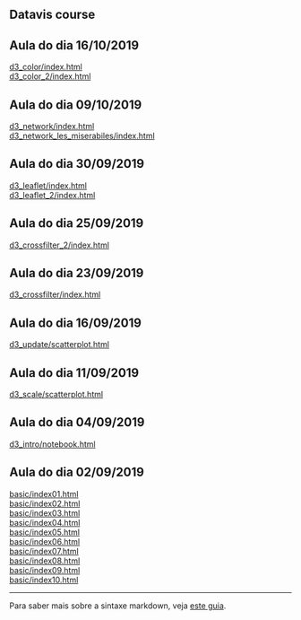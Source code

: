 ## Datavis course

## Aula do dia 16/10/2019

[d3_color/index.html](d3_color/index.html)<br>
[d3_color_2/index.html](d3_color_2/index.html)<br>

## Aula do dia 09/10/2019

[d3_network/index.html](d3_network/index.html)<br>
[d3_network_les_miserabiles/index.html](d3_network_les_miserabiles/index.html)<br>

## Aula do dia 30/09/2019

[d3_leaflet/index.html](d3_leaflet/index.html)<br>
[d3_leaflet_2/index.html](d3_leaflet_2/index.html)<br>

## Aula do dia 25/09/2019

[d3_crossfilter_2/index.html](d3_crossfilter_2/index.html)<br>

## Aula do dia 23/09/2019

[d3_crossfilter/index.html](d3_crossfilter/index.html)<br>

## Aula do dia 16/09/2019

[d3_update/scatterplot.html](d3_update/scatterplot.html)<br>

## Aula do dia 11/09/2019

[d3_scale/scatterplot.html](d3_scale/scatterplot.html)<br>

## Aula do dia 04/09/2019

[d3_intro/notebook.html](d3_intro/notebook.html)<br>

## Aula do dia 02/09/2019

[basic/index01.html](basic/index01.html)<br>
[basic/index02.html](basic/index02.html)<br>
[basic/index03.html](basic/index03.html)<br>
[basic/index04.html](basic/index04.html)<br>
[basic/index05.html](basic/index05.html)<br>
[basic/index06.html](basic/index06.html)<br>
[basic/index07.html](basic/index07.html)<br>
[basic/index08.html](basic/index08.html)<br>
[basic/index09.html](basic/index09.html)<br>
[basic/index10.html](basic/index10.html)<br>

---

Para saber mais sobre a sintaxe markdown, veja [este guia](https://guides.github.com/features/mastering-markdown/).

